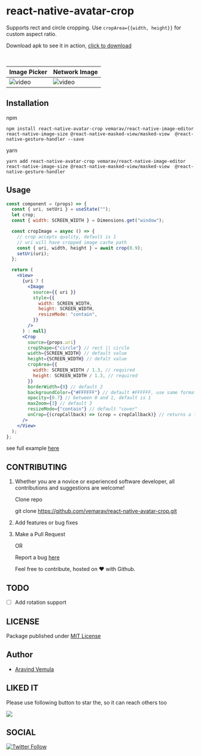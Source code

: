 # react-native-avatar-crop

Supports rect and circle cropping. Use `cropArea={{width, height}}` for custom aspect ratio.

Download apk to see it in action, [click to download](https://reactnativeavatarcrop.page.link/download)

<br>

| Image Picker                                                                                | Network Image                                                                                |
| ------------------------------------------------------------------------------------------- | -------------------------------------------------------------------------------------------- |
| ![video](https://github.com/vemarav/react-native-avatar-crop/raw/main/screenshots/demo.gif) | ![video](https://github.com/vemarav/react-native-avatar-crop/raw/main/screenshots/demo2.gif) |

## Installation

npm

```
npm install react-native-avatar-crop vemarav/react-native-image-editor react-native-image-size @react-native-masked-view/masked-view  @react-native-gesture-handler --save
```

yarn

```
yarn add react-native-avatar-crop vemarav/react-native-image-editor react-native-image-size @react-native-masked-view/masked-view  @react-native-gesture-handler
```

## Usage

```jsx
const component = (props) => {
  const { uri, setUri } = useState("");
  let crop;
  const { width: SCREEN_WIDTH } = Dimensions.get("window");

  const cropImage = async () => {
    // crop accepts quality, default is 1
    // uri will have cropped image cache path
    const { uri, width, height } = await crop(0.9);
    setUri(uri);
  };

  return (
    <View>
      {uri ? (
        <Image
          source={{ uri }}
          style={{
            width: SCREEN_WIDTH,
            height: SCREEN_WIDTH,
            resizeMode: "contain",
          }}
        />
      ) : null}
      <Crop
        source={props.uri}
        cropShape={"circle"} // rect || circle
        width={SCREEN_WIDTH} // default value
        height={SCREEN_WIDTH} // defalt value
        cropArea={{
          width: SCREEN_WIDTH / 1.3, // required
          height: SCREEN_WIDTH / 1.3, // required
        }}
        borderWidth={0} // default 2
        backgroundColor={"#FFFFFF"} // default #FFFFFF, use same format
        opacity={0.7} // between 0 and 1, default is 1
        maxZoom={3} // default 3
        resizeMode={"contain"} // default "cover"
        onCrop={(cropCallback) => (crop = cropCallback)} // returns a function
      />
    </View>
  );
};
```

see full example [here](https://github.com/vemarav/react-native-avatar-crop/blob/main/example/CropImage.tsx)

## CONTRIBUTING

1. Whether you are a novice or experienced software developer, all contributions and suggestions are welcome!

   Clone repo

   git clone https://github.com/vemarav/react-native-avatar-crop.git

2. Add features or bug fixes

3. Make a Pull Request

   OR

   Report a bug [here](https://github.com/vemarav/react-native-avatar-crop/issues/new/choose)

   Feel free to contribute, hosted on ❤️ with Github.

## TODO

- [ ] Add rotation support

## LICENSE

Package published under [MIT License](https://github.com/vemarav/subdomains/blob/master/LICENSE)

## Author

- [Aravind Vemula](https://github.com/vemarav)

## LIKED IT

Please use following button to star the, so it can reach others too

[![](https://img.shields.io/github/stars/vemarav/react-native-avatar-crop.svg?label=Stars&style=social)](https://github.com/vemarav/react-native-avatar-crop)

## SOCIAL

[![Twitter Follow](https://img.shields.io/twitter/follow/vemarav.svg?style=social&label=Follow)](https://twitter.com/vemarav)
